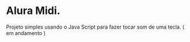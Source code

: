 # Alura Midi.
Projeto simples usando o Java Script para fazer tocar som de uma tecla. ( em andamento )
